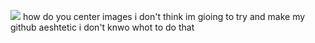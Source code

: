 ![](422281210320518)
how do you center images 
i don't think im gioing to try and make my github aeshtetic i don't knwo whot to do that 
